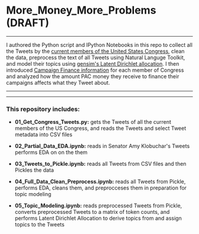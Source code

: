 # More_Money_More_Problems (DRAFT)
---

I authored the Python script and IPython Notebooks in this repo to collect all the Tweets by the [current members of the United States Congress](https://gwu-libraries.github.io/sfm-ui/posts/2017-05-23-congress-seed-list), clean the data, preprocess the text of all Tweets using Natural Languge Toolkit, and model their topics using [gensim's Latent Dirichlet allocation](https://radimrehurek.com/gensim/models/ldamodel.html). I then introduced [Campaign Finance information](https://www.opensecrets.org/api/admin/?function=user_api_use) for each member of Congress and analyzed how the amount PAC money they receive to finance their campaigns affects what they Tweet about.

---



---
### This repository includes:



* __01_Get_Congress_Tweets.py:__ gets the Tweets of all the current members of the US Congress, and reads the Tweets and select Tweet metadata into CSV files

* __02_Partial_Data_EDA.ipynb:__ reads in Senator Amy Klobuchar's Tweets performs EDA on on the them

* __03_Tweets_to_Pickle.ipynb:__ reads all Tweets from CSV files and then Pickles the data

* __04_Full_Data_Clean_Preprocess.ipynb:__ reads all Tweets from Pickle, performs EDA, cleans them, and preprocceses them in preparation for topic modeling


* __05_Topic_Modeling.ipynb:__ reads preprocessed Tweets from Pickle, converts preprocessed Tweets to a matrix of token counts, and performs Latent Dirichlet Allocation to derive topics from and assign topics to the Tweets
